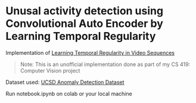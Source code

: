 # Unusal activity detection using Convolutional Auto Encoder by Learning Temporal Regularity

Implementation of [Learning Temporal Regularity in Video Sequences
](https://www.cv-foundation.org/openaccess/content_cvpr_2016/papers/Hasan_Learning_Temporal_Regularity_CVPR_2016_paper.pdf)

> Note: This is an unofficial implementation done as part of my CS 419: Computer Vision project

Dataset used: [UCSD Anomaly Detection Dataset](http://www.svcl.ucsd.edu/projects/anomaly/dataset.html)

Run notebook.ipynb on colab or your local machine
